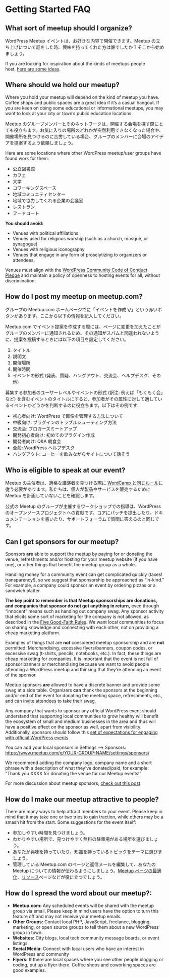 # Getting Started FAQ

## What sort of meetup should I organize?

<!--
Your WordPress meetup event can be anything you like. Who are the people you have talked to about setting up your meetup interested in? Start there.
-->
WordPress Meetup イベントは、お好きな内容で開催できます。Meetup の立ち上げについて話をした時、興味を持ってくれた方は誰でしたか ? そこから始めましょう。

If you are looking for inspiration about the kinds of meetups people host, [here are some ideas](https://make.wordpress.org/community/handbook/meetup-organizer/event-formats/).

## Where should we hold our meetup?

Where you hold your meetup will depend on the kind of meetup you have. Coffee shops and public spaces are a great idea if it’s a casual hangout. If you are keen on doing some educational or informational meetups, you may want to look at your city or town’s public education locations.

<!--
Your meetup group members and their network of contacts can be a great resource for meetup venues; ask group members to suggest venue ideas for future gatherings if one of your favorite spots suddenly becomes unavailable or if you’re struggling to find somewhere to meet.
-->
Meetup のグループメンバーとそのネットワークは、開催する会場を探す際にとても役立ちます。お気に入りの場所のどれかが突然利用できなくなった場合や、開催場所を見つけるのに苦労している場合、グループのメンバーに会場のアイデアを提案するよう依頼しましょう。

Here are some locations where other WordPress meetup/user groups have found work for them:

<!--
*   public library
*   coffee shop
*   community college
*   state university
*   co-office/co-working space
*   community center
*   the conference room of a friendly local business
*   restaurant
*   food court at a mall
-->
*   公立図書館
*   カフェ
*   大学
*   コワーキングスペース
*   地域コミュニティセンター
*   地域で協力してくれる企業の会議室
*   レストラン
*   フードコート

**You should avoid:**

*   Venues with political affiliations
*   Venues used for religious worship (such as a church, mosque, or synagogue)
*   Venues with religious iconography
*   Venues that engage in any form of proselytizing to organizers or attendees.

Venues must align with the [WordPress Community Code of Conduct Pledge](https://make.wordpress.org/handbook/community-code-of-conduct/#our-pledge) and maintain a policy of openness to hosting events for all, without discrimination.

## How do I post my meetup on meetup.com?

<!--
In the center column of your group’s meetup.com home page just below the title of your group you will see a plus sign (+) and the text “Suggest a new meetup”. Select that and complete the following information.
-->
グループの Meetup.com ホームページでに「イベントを作成 ⋁」という赤いボタンがあります。ここから以下の情報を記入してください。

<!--
Because meetup.com will update your members as you make adjustments to the page, in order to help the group retain a non-“spammy” feel, we ask that you have the following items ready to go when you post your suggestion.
-->
Meetup.com でイベント提案を作成する際には、ページに変更を加えたことがグループのメンバーに通知されるため、その通知がスパムと間違われないように、提案を投稿するときには以下の項目を設定してください。

<!--
1.  Title
2.  Description
3.  Location
4.  Time duration
5.  Event Type (Presentation, Q&A, Hangout, Social, Help Desk, Other)
-->
1.  タイトル
2.  説明文
3.  開催場所
4.  開催時間
5.  イベントの形式 (発表、質疑、ハングアウト、交流会、ヘルプデスク、その他)

<!--
Here are some suggestions for event title formats that start with a targeted user level or event type to help your members quickly decide if the event is for them:
-->
募集する参加者のユーザーレベルやイベントの形式 (訳注: 例えば「もくもく会」など) を含むイベントのタイトルにすると、参加者がその属性に対して適しているイベントかどうかを判断するのに役立ちます。以下はその例です:

<!--
*   Beginner: Managing images in WordPress
*   Intermediate: How to troubleshoot a plugin
*   Social: Bloggers meet and greet
*   Developer Beginner: Building your first plugin
*   Developer: Breakfast with Q&A
*   All Levels: WordPress Help Desk
*   Hangout: Let’s chat about our sites over coffee
-->
*   初心者向け: WordPress で画像を管理する方法について
*   中級向け: プラグインのトラブルシューティング方法
*   交流会: ブロガーズミートアップ
*   開発初心者向け: 初めてのプラグイン作成
*   開発者向け: Q&A 朝食会
*   全般: WordPress ヘルプデスク
*   ハングアウト: コーヒーを飲みながらサイトについて話そう

## Who is eligible to speak at our event?

<!--
Event organizers for meetups should [follow the same rules as WordCamp](https://make.wordpress.org/community/handbook/wordcamp-organizer-handbook/planning-details/speakers/) when finding eligible speakers. We do ask that individuals do not schedule meetups in order to sell products or services.
-->
Meetup の主催者は、適格な講演者を見つける際に [WordCamp と同じルール](https://make.wordpress.org/community/handbook/wordcamp-organizer-handbook/planning-details/speakers/)に従う必要があります。私たちは、個人が製品やサービスを販売するために Meetup を計画していないことを確認します。

<!--
Teaching a workshop organized by an official meetup group is a contribution to the WordPress open source project, just like submitting a patch to core, writing documentation for the codex, or answering questions in the support forums.
-->
公式の Meetup のグループが主催するワークショップでの指導は、WordPress のオープンソースプロジェクトへの貢献です。コアにパッチを提出したり、ドキュメンテーションを書いたり、サポートフォーラムで質問に答えるのと同じです。

## Can I get sponsors for our meetup?

Sponsors **are** able to support the meetup by paying for or donating the venue, refreshments and/or hosting for your meetup website (if you have one), or other things that benefit the meetup group as a whole.

Handling money for a community event can get complicated quickly (taxes! transparency!), so we suggest that sponsorship be approached as “in-kind.” For example, a company could sponsor an event by ordering pizzas or a sandwich platter.

**The key point to remember is that Meetup sponsorships are donations, and companies that sponsor do not get anything in return,** even through “innocent” means such as handing out company swag. Any sponsor activity that elicits some sort of marketing for the company is not allowed, as described in the [Five Good-Faith Rules](https://make.wordpress.org/community/handbook/meetup-organizer/meetup-program-basics/#the-five-good-faith-rules). We want local communities to focus on sharing knowledge and connecting with each other, not on providing a cheap marketing platform.

Examples of things that are **not** considered meetup sponsorship and are **not** permitted: Merchandising, excessive flyers/banners, coupon codes, or excessive swag (t-shirts, pencils, notebooks, etc.). In fact, these things are cheap marketing for companies. It is important that the event is not full of sponsor banners or merchandising because we want to avoid people attending a WordPress meetup and thinking that they’re attending an event of the sponsor.

Meetup sponsors **are** allowed to have a discrete banner and provide some swag at a side table. Organizers **can** thank the sponsors at the beginning and/or end of the event for donating the meeting space, refreshments, etc., and can invite attendees to take their swag.

Any company that wants to sponsor any official WordPress event should understand that supporting local communities to grow healthy will benefit the ecosystem of small and medium businesses in the area and thus will have a positive effect on the sponsor as well, apart from visibility. Additionally, sponsors should follow this [set of expectations for engaging with official WordPress events](https://make.wordpress.org/community/handbook/wordcamp-organizer-handbook/become-an-organizer/representing-wordpress/).

You can add your local sponsors in Settings –> Sponsors:  
https://www.meetup.com/g/YOUR-GROUP-NAME/settings/sponsors/

We recommend adding the company logo, company name and a short phrase with a description of what they’ve donated/paid, for example: “Thank you XXXX for donating the venue for our Meetup events!”

For more discussion about meetup sponsors, [check out this post](https://make.wordpress.org/community/2014/05/07/meetup-sponsorships-and-other-local-community-stuff/).

## How do I make our meetup attractive to people?

There are many ways to help attract members to your event. Please keep in mind that it may take one or two tries to gain traction, while others may be a smash hit from the start. Some suggestions for the event itself:

<!--
*   Find a time when people can attend.
*   Choose a location that is easy to find and has easy or free parking.
*   If you select a topic choose one that you are interested in or knowledgeable about.
*   Optimize your meetup.com page/s and welcome email to give people great information about your meetup There are [more ideas on how to do that](https://make.wordpress.org/community/handbook/meetup-organizer/getting-started/optimizing-your-meetup-page/), and \[[resources to help you do that on this page here](https://make.wordpress.org/community/handbook/meetup-organizer/resources/)\]
-->
*   参加しやすい時間を見つけましょう。
*   わかりやすい場所で、見つけやすく無料の駐車場がある場所を選びましょう。
*   あなたが興味を持っていたり、知識を持っているトピックをテーマに選びましょう。
*   管理している Meetup.com のページと返信メールを編集して、あなたの Meetup についての情報が伝わるようにしましょう。[Meetup ページの最適化](https://make.wordpress.org/community/handbook/meetup-organizer/getting-started/optimizing-your-meetup-page/)、[リソース](https://make.wordpress.org/community/handbook/meetup-organizer/resources/)ページなどが役に立つでしょう。

## How do I spread the word about our meetup?:

*   **Meetup.com:** Any scheduled events will be shared with the meetup group via email. Please keep in mind users have the option to turn this feature off and may not receive your meetup emails.
*   **Other Groups:** Contact local PHP, JavaScript, freelance, blogging, marketing, or open source groups to tell them about a new WordPress group in town.
*   **Websites:** City blogs, local tech community message boards, or event listings.
*   **Social Media:** Connect with local users who have an interest in WordPress and community
*   **Flyers:** If there are local spaces where you see other people blogging or coding, put up a flyer there. Coffee shops and coworking spaces are good examples.

<!--
*   [To-do](# "To-do")
-->
